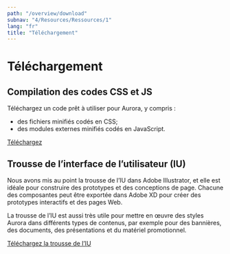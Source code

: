 ```yaml
---
path: "/overview/download"
subnav: "4/Resources/Ressources/1"
lang: "fr"
title: "Téléchargement"
---
```


<helmet>
<title> Téléchargement - Aurora Design System </title>
</helmet>

# Téléchargement

## Compilation des codes CSS et JS

Téléchargez un code prêt à utiliser pour Aurora, y compris :
* des fichiers minifiés codés en CSS;
* des modules externes minifiés codés en JavaScript.

<a class="btn btn-secondary" href="/static/aurora.zip" download>Téléchargez</a>

## Trousse de l’interface de l’utilisateur (IU)

Nous avons mis au point la trousse de l’IU dans Adobe Illustrator, et elle est idéale pour construire des prototypes et des conceptions de page. Chacune des composantes peut être exportée dans Adobe XD pour créer des prototypes interactifs et des pages Web.

La trousse de l’IU est aussi très utile pour mettre en œuvre des styles Aurora dans différents types de contenus, par exemple pour des bannières, des documents, des présentations et du matériel promotionnel.

<a class="btn btn-secondary" href="https://github.com/gctools-outilsgc/design-system/blob/master/master_ui_kit.ai" target="_blank">Téléchargez la trousse de l’IU</a>

